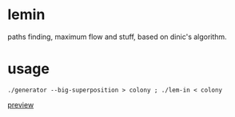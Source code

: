 # lemin
paths finding, maximum flow and stuff, based on dinic's algorithm. 

# usage

    ./generator --big-superposition > colony ; ./lem-in < colony

[preview](http://lemin.machine.ovh)
